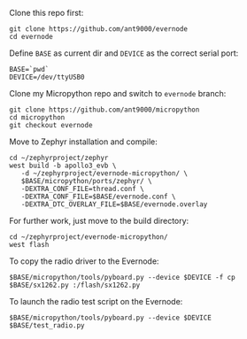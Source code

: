 Clone this repo first:

```
git clone https://github.com/ant9000/evernode
cd evernode
```

Define `BASE` as current dir and `DEVICE` as the correct serial port:

```
BASE=`pwd`
DEVICE=/dev/ttyUSB0
```

Clone my Micropython repo and switch to `evernode` branch:

```
git clone https://github.com/ant9000/micropython
cd micropython
git checkout evernode
```

Move to Zephyr installation and compile:

```
cd ~/zephyrproject/zephyr
west build -b apollo3_evb \
   -d ~/zephyrproject/evernode-micropython/ \
   $BASE/micropython/ports/zephyr/ \
   -DEXTRA_CONF_FILE=thread.conf \
   -DEXTRA_CONF_FILE=$BASE/evernode.conf \
   -DEXTRA_DTC_OVERLAY_FILE=$BASE/evernode.overlay
```

For further work, just move to the build directory:

```
cd ~/zephyrproject/evernode-micropython/
west flash
```

To copy the radio driver to the Evernode:
```
$BASE/micropython/tools/pyboard.py --device $DEVICE -f cp $BASE/sx1262.py :/flash/sx1262.py
```

To launch the radio test script on the Evernode:
```
$BASE/micropython/tools/pyboard.py --device $DEVICE $BASE/test_radio.py
```
